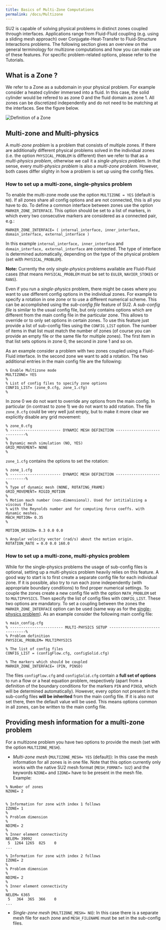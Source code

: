 ```yaml
---
title: Basics of Multi-Zone Computations
permalink: /docs/Multizone
---
```


SU2 is capable of solving physical problems in distinct zones coupled through interfaces. Applications range from Fluid-Fluid coupling (e.g. using a sliding mesh approach) over Conjugate-Heat-Transfer to Fluid-Structure Interactions problems. The following section gives an overview on the general terminology for multizone computations and how you can make use of these features. For specific problem-related options, please refer to the Tutorials.

## What is a Zone ? ##
We refer to a Zone as a subdomain in your physical problem. For example consider a heated cylinder immersed into a fluid. In this case, the solid cylinder would be refered to as zone 0 and the fluid domain as zone 1. All zones can be discretized independently and do not need to be matching at the interfaces. See the figure below.

![Definition of a Zone](../docs_files/zone.png)

## Multi-zone and Multi-physics ##

A *multi-zone problem* is a problem that consists of multiple zones. If there are additionally different physical problems solved in the individual zones (i.e. the option `PHYSICAL_PROBLEM` is different) then we refer to that as a *multi-physics problem*, otherwise we call it a *single-physics problem*. In that sense, every *multi-physics problem* is also a *multi-zone problem*. However, both cases differ slighty in how a problem is set up using the config files. 


### <a name="singlephysics"></a> How to set up a multi-zone, single-physics problem ###

To enable the multi-zone mode use the option `MULTIZONE = YES` (default is `NO`). If all zones share all config options and are not connected, this is all you have to do. To define a common interface between zones use the option `MARKER_ZONE_INTERFACE`. This option should be set to a list of markers, in which every two consecutive markers are considered as a connected pair, e.g.: 
```
MARKER_ZONE_INTERFACE= ( internal_interface, inner_interface, domain_interface, external_interface )
```
In this example `internal_interface, inner_interface` and `domain_interface, external_interface` are connected. The type of interface is determined automatically, depending on the type of the physical problem (set with `PHYSICAL_PROBLEM`).

**Note:** Currently the only *single-physics* problems available are Fluid-Fluid cases (that means `PHYSICAL_PROBLEM` must be set to `EULER`, `NAVIER_STOKES` or `RANS`).

Even if you run a *single-physics* problem, there might be cases where you want to use different config options in the individual zones. For example to specify a rotation in one zone or to use a different numerical scheme. This can be accomplished using the *sub-config file* feature of SU2. A *sub-config file* is similar to the usual config file, but only contains options which are different from the main config file in the particular zone. This allows to override or to only set options in certain zones. To use this feature just provide a list of sub-config files using the `CONFIG_LIST` option. The number of items in that list must match the number of zones (of course you can provide an empty file or the same file for multiple zones). The first item in that list sets options in zone 0, the second in zone 1 and so on.

As an example consider a problem with two zones coupled using a Fluid-Fluid interface. In the second zone we want to add a rotation. The two additional entries in the main config file are the following:

```
% Enable Multizone mode
MULTIZONE= YES
%
% List of config files to specify zone options
CONFIG_LIST= (zone_0.cfg, zone_1.cfg)
%
```
In zone 0 we do not want to override any options from the main config. In particular (in contrast to zone 1) we do not want to add rotation. The file `zone_0.cfg` could be very well just empty, but to make it more clear we explicitly disable any grid movement:
```
% zone_0.cfg
% ----------------------- DYNAMIC MESH DEFINITION -----------------------------%
%
% Dynamic mesh simulation (NO, YES)
GRID_MOVEMENT= NONE
%
```
`zone_1.cfg` contains the options to set the rotation:
```
% zone_1.cfg
% ----------------------- DYNAMIC MESH DEFINITION -----------------------------%
%
% Type of dynamic mesh (NONE, ROTATING_FRAME)
GRID_MOVEMENT= RIGID_MOTION
%
% Motion mach number (non-dimensional). Used for intitializing a viscous flow
% with the Reynolds number and for computing force coeffs. with dynamic meshes.
MACH_MOTION= 0.35
%

MOTION_ORIGIN= 0.3 0.0 0.0

% Angular velocity vector (rad/s) about the motion origin. 
ROTATION_RATE = 0.0 0.0 160.0
```

### How to set up a multi-zone, multi-physics problem ###

While for the single-physics problems the usage of sub-config files is optional, setting up a multi-physics problem heavily relies on this feature. A good way to start is to first create a separate config file for each individual zone. If it is possible, also try to run each zone independently (with appropriate boundary conditions) to find proper numerical settings. To couple the zones create a new config file with the option `MATH_PROBLEM` set to `MULTIPHYSICS`. Then specify the list of config files with `CONFIG_LIST`. These two options are mandatory. To set a coupling between the zones the `MARKER_ZONE_INTERFACE` option can be used (same way as for the [single-physics problem](#singlephysics)). As an example consider the following main config file:

```
% main_config.cfg
% ------------------------ MULTI-PHYSICS SETUP --------------------------------%
% Problem definition
PHYSICAL_PROBLEM= MULTIPHYSICS

% The list of config files
CONFIG_LIST = (configFlow.cfg, configSolid.cfg)

% The markers which should be coupled
MARKER_ZONE_INTERFACE= (PIN, PINSD)

```

The files `configFlow.cfg` and `configSolid.cfg` contain a **full set of options** to run a flow or a heat equation problem, respectively (apart from a definition of the boundary conditions for the markers `PIN` and  `PINSD`, which will be determined automatically). However, every option not present in the sub-config files **will be inherited** from the main config file. If it is also not set there, then the default value will be used. This means options common in all zones, can be written to the main config file.

## Providing mesh information for a multi-zone problem ##

For a multizone problem you have two options to provide the mesh (set with the option `MULTIZONE_MESH`). 

- *Multi-zone mesh* (`MULTIZONE_MESH= YES` (default)): In this case the mesh information for all zones is in one file. Note that this option currently only works with the native SU2 mesh format (`MESH_FORMAT= SU2`) and the keywords `NZONE=` and `IZONE=` have to be present in the mesh file. Example:

```
% Number of zones
NZONE= 2


% Information for zone with index 1 follows
IZONE= 1
%
% Problem dimension
%
NDIME= 2
%
% Inner element connectivity
NELEM= 39092
 5  1264 1265  825    0
...

% Information for zone with index 2 follows
IZONE= 2
%
% Problem dimension
%
NDIME= 2
%
% Inner element connectivity
%
NELEM= 6365
 5   364  365  366    0
...

```

- *Single-zone mesh* (`MULTIZONE_MESH= NO`):  In this case there is a separate mesh file for each zone and `MESH_FILENAME` must be set in the sub-config files. 
